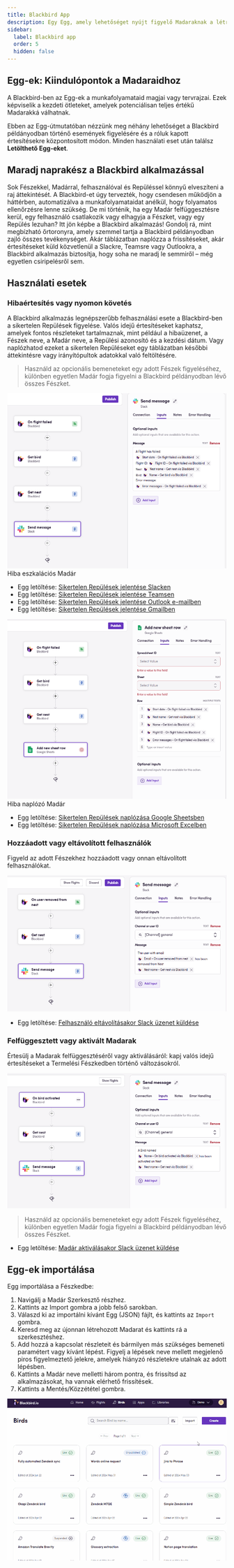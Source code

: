 ```yaml
---
title: Blackbird App
description: Egy Egg, amely lehetőséget nyújt figyelő Madaraknak a létrehozására, hogy nyomon követhess mindent, ami a Blackbird példányodban történik
sidebar:
  label: Blackbird app
  order: 5
  hidden: false
---
```


## Egg-ek: Kiindulópontok a Madaraidhoz

A Blackbird-ben az Egg-ek a munkafolyamataid magjai vagy tervrajzai. Ezek képviselik a kezdeti ötleteket, amelyek potenciálisan teljes értékű Madarakká válhatnak.

Ebben az Egg-útmutatóban nézzünk meg néhány lehetőséget a Blackbird példányodban történő események figyelésére és a róluk kapott értesítésekre központosított módon. Minden használati eset után találsz **Letölthető Egg-eket**.

## Maradj naprakész a Blackbird alkalmazással

Sok Fészekkel, Madárral, felhasználóval és Repüléssel könnyű elveszíteni a raj áttekintését. A Blackbird-et úgy tervezték, hogy csendesen működjön a háttérben, automatizálva a munkafolyamataidat anélkül, hogy folyamatos ellenőrzésre lenne szükség. De mi történik, ha egy Madár felfüggesztésre kerül, egy felhasználó csatlakozik vagy elhagyja a Fészket, vagy egy Repülés lezuhan? Itt jön képbe a Blackbird alkalmazás! Gondolj rá, mint megbízható őrtoronyra, amely szemmel tartja a Blackbird példányodban zajló összes tevékenységet. Akár táblázatban naplózza a frissítéseket, akár értesítéseket küld közvetlenül a Slackre, Teamsre vagy Outlookra, a Blackbird alkalmazás biztosítja, hogy soha ne maradj le semmiről – még egyetlen csiripelésről sem.

## Használati esetek

### Hibaértesítés vagy nyomon követés

A Blackbird alkalmazás legnépszerűbb felhasználási esete a Blackbird-ben a sikertelen Repülések figyelése. Valós idejű értesítéseket kaphatsz, amelyek fontos részleteket tartalmaznak, mint például a hibaüzenet, a Fészek neve, a Madár neve, a Repülési azonosító és a kezdési dátum. Vagy naplózhatod ezeket a sikertelen Repüléseket egy táblázatban későbbi áttekintésre vagy irányítópultok adatokkal való feltöltésére.

> Használd az opcionális bemeneteket egy adott Fészek figyeléséhez, különben egyetlen Madár fogja figyelni a Blackbird példányodban lévő összes Fészket.

![Egg](../../../../assets/docs/eggs/BBApp1.png)
Hiba eszkalációs Madár

- Egg letöltése: <a href="https://docs.blackbird.io/downloads/Report_failed_Flights_on_Slack.json" download>Sikertelen Repülések jelentése Slacken</a>
- Egg letöltése: <a href="https://docs.blackbird.io/downloads/Report_failed_Flights_on_Teams.json" download>Sikertelen Repülések jelentése Teamsen</a>
- Egg letöltése: <a href="https://docs.blackbird.io/downloads/Report_failed_Flights_via_Outlook_email.json" download>Sikertelen Repülések jelentése Outlook e-mailben</a>
- Egg letöltése: <a href="https://docs.blackbird.io/downloads/Report_failed_Flights_via_Gmail.json" download>Sikertelen Repülések jelentése Gmailben</a>

![Egg](../../../../assets/docs/eggs/BBApp2.png)
Hiba naplózó Madár

- Egg letöltése: <a href="https://docs.blackbird.io/downloads/Log_failed_Flights_on_Google_Sheets.json" download>Sikertelen Repülések naplózása Google Sheetsben</a>
- Egg letöltése: <a href="https://docs.blackbird.io/downloads/Log_failed_Flights_on_Microsoft_Excel.json" download>Sikertelen Repülések naplózása Microsoft Excelben</a>

### Hozzáadott vagy eltávolított felhasználók

Figyeld az adott Fészekhez hozzáadott vagy onnan eltávolított felhasználókat.

![Egg](../../../../assets/docs/eggs/BBApp3.png)

- Egg letöltése: <a href="https://docs.blackbird.io/downloads/On_user_removed_send_Slack_message.json" download>Felhasználó eltávolításakor Slack üzenet küldése</a>

### Felfüggesztett vagy aktivált Madarak

Értesülj a Madarak felfüggesztéséről vagy aktiválásáról: kapj valós idejű értesítéseket a Termelési Fészkedben történő változásokról.

![Egg](../../../../assets/docs/eggs/BBApp4.png)

> Használd az opcionális bemeneteket egy adott Fészek figyeléséhez, különben egyetlen Madár fogja figyelni a Blackbird példányodban lévő összes Fészket.

- Egg letöltése: <a href="https://docs.blackbird.io/downloads/On_Bird_activated_send_Slack_message.json" download>Madár aktiválásakor Slack üzenet küldése</a>

## Egg-ek importálása

Egg importálása a Fészkedbe:

1. Navigálj a Madár Szerkesztő részhez.
2. Kattints az Import gombra a jobb felső sarokban.
3. Válaszd ki az importálni kívánt Egg (JSON) fájlt, és kattints az `Import` gombra.
4. Keresd meg az újonnan létrehozott Madarat és kattints rá a szerkesztéshez.
5. Add hozzá a kapcsolat részleteit és bármilyen más szükséges bemeneti paramétert vagy kívánt lépést. Figyelj a lépések neve mellett megjelenő piros figyelmeztető jelekre, amelyek hiányzó részletekre utalnak az adott lépésben.
6. Kattints a Madár neve melletti három pontra, és frissítsd az alkalmazásokat, ha vannak elérhető frissítések.
7. Kattints a Mentés/Közzététel gombra.

![Egg-ek importálása](../../../../assets/docs/eggs/ImportEggs.gif)